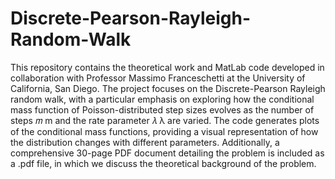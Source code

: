 # Discrete-Pearson-Rayleigh-Random-Walk


This repository contains the theoretical work and MatLab code developed in collaboration with Professor Massimo Franceschetti at the University of California, San Diego. The project focuses on the Discrete-Pearson Rayleigh random walk, with a particular emphasis on exploring how the conditional mass function of Poisson-distributed step sizes evolves as the number of steps 
𝑚
m and the rate parameter 
𝜆
λ are varied.
The code generates plots of the conditional mass functions, providing a visual representation of how the distribution changes with different parameters.
Additionally, a comprehensive 30-page PDF document detailing the problem is included as a .pdf file, in which we discuss the theoretical background of the problem.
